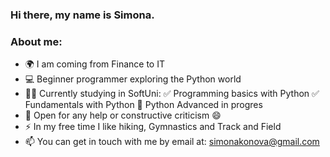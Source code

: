 ### Hi there, my name is Simona. 
   ### About me:
-  🌍 I am coming from Finance to IT
-  💻 Beginner programmer exploring the Python world
-  👨‍🎓 Currently studying in SoftUni:
   ✅ Programming basics with Python
   ✅ Fundamentals with Python
   🚧 Python Advanced in progres
-  🌱 Open for any help or constructive criticism 😄
-  ⚡ In my free time I like hiking, Gymnastics and Track and Field
-  📫 You can get in touch with me by email at: simonakonova@gmail.com
